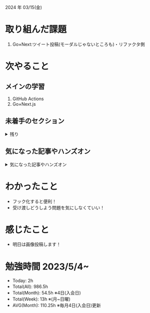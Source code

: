 
2024 年 03/15(金)

# 取り組んだ課題
1. Go×Next:ツイート投稿(モーダルじゃないところも)・リファクタ側
 
# 次やること

## メインの学習

1. GitHub Actions
2. Go×Next.js

## 未着手のセクション

<details>

<summary>残り</summary>

### インフラ側
* 継続的インテグレーション
* Terraform

</details>

## 気になった記事やハンズオン

<details>

<summary>気になった記事やハンズオン</summary>

### Go
1. [古典学派的テストとGoで考える持続可能なアーキテクチャ入門](https://zenn.dev/jy8752/books/73769005e6afa9/viewer/chapter1)
2. [クリーンアーキテクチャ](https://nuits.jp/entry/easiest-clean-architecture-2019-09)
3. [Goにおけるメモリ管理の可視化](https://zenn.dev/kazu1029/articles/38ab3d99ef0de3)
4. [変数とメモリの関係](https://9cguide.appspot.com/15-02.html)
5. [Goで学ぶポインタとアドレス](https://qiita.com/Sekky0905/items/447efa04a95e3fec217f)

### TS
1. [TypeChallenge](https://github.com/type-challenges/type-challenges/tree/main/questions/00004-easy-pick)

### 低レイヤ

1. [Putting the “You” in CPU](https://cpu.land/)

</details>

# わかったこと

* フック化すると便利！
* 受け渡しどうしよう問題を気にしなくていい！

# 感じたこと

* 明日は画像投稿します！

# 勉強時間 2023/5/4~

* Today: 2h
* Total(All): 986.5h　
* Total(Month): 54.5h ※4日(入会日)
* Total(Week): 13h ※(月~日曜)
* AVG(Month): 110.25h ※毎月4日(入会日)更新
